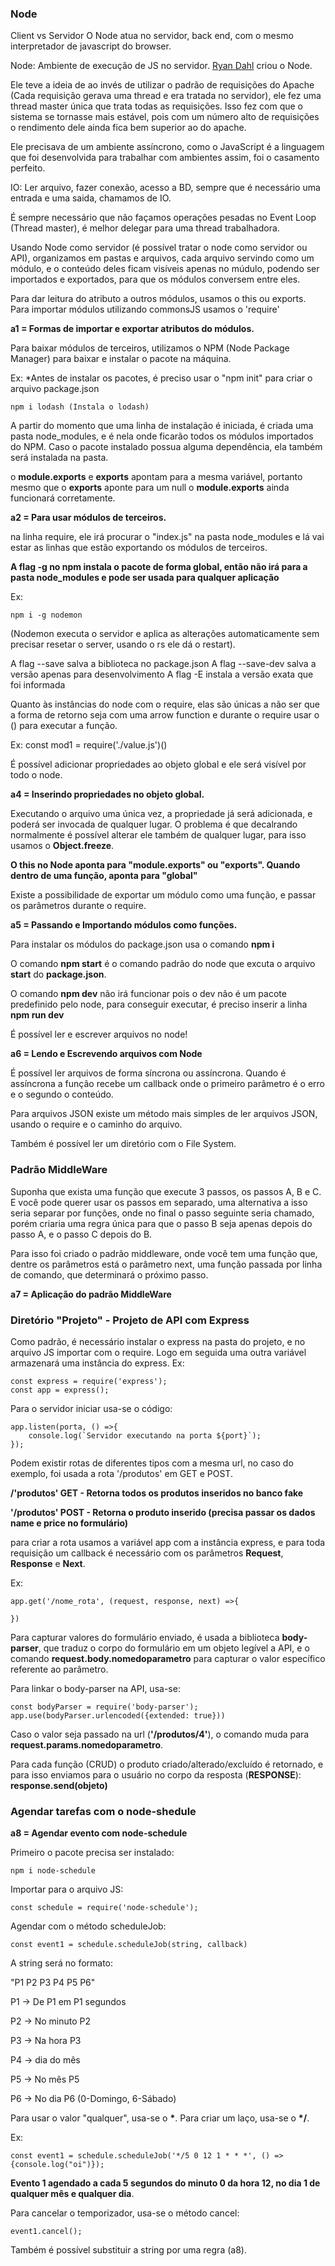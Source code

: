 ### Node
Client vs Servidor
O Node atua no servidor, back end, com o mesmo interpretador de javascript do browser.

Node: Ambiente de execução de JS no servidor.
[Ryan Dahl](https://en.wikipedia.org/wiki/Ryan_Dahl) criou o Node.

Ele teve a ideia de ao invés de utilizar o padrão de requisições do Apache (Cada requisição gerava uma thread e era tratada no servidor), ele fez uma thread master única que trata todas as requisições. Isso fez com que o sistema se tornasse mais estável, pois com um número alto de requisições o rendimento dele ainda fica bem superior ao do apache.

Ele precisava de um ambiente assíncrono, como o JavaScript é a linguagem que foi desenvolvida para trabalhar com ambientes assim, foi o casamento perfeito.

IO: Ler arquivo, fazer conexão, acesso a BD, sempre que é necessário uma entrada e uma saida, chamamos de IO.

É sempre necessário que não façamos operações pesadas no Event Loop (Thread master), é melhor delegar para uma thread trabalhadora.

Usando Node como servidor (é possível tratar o node como servidor ou API), organizamos em pastas e arquivos, cada arquivo servindo como um módulo, e o conteúdo deles ficam visíveis apenas no múdulo, podendo ser importados e exportados, para que os módulos conversem entre eles.

Para dar leitura do atributo a outros módulos, usamos o this ou exports.
Para importar módulos utilizando commonsJS usamos o 'require'

**a1 = Formas de importar e exportar atributos do módulos.**

Para baixar módulos de terceiros, utilizamos o NPM (Node Package Manager) para baixar e instalar o pacote na máquina.

Ex:
*Antes de instalar os pacotes, é preciso usar o "npm init" para criar o arquivo package.json

    npm i lodash (Instala o lodash)

A partir do momento que uma linha de instalação é iniciada, é criada uma pasta node_modules, e é nela onde ficarão todos os módulos importados do NPM. Caso o pacote instalado possua alguma dependência, ela também será instalada na pasta.

o __module.exports__ e __exports__ apontam para a mesma variável, portanto mesmo que o __exports__ aponte para um null o __module.exports__ ainda funcionará corretamente.

**a2 = Para usar módulos de terceiros.**

na linha require, ele irá procurar o "index.js" na pasta node_modules e lá vai estar as linhas que estão exportando os módulos de terceiros.

**__A flag -g no npm instala o pacote de forma global, então não irá para a pasta node_modules e pode ser usada para qualquer aplicação__**

Ex:

    npm i -g nodemon

(Nodemon executa o servidor e aplica as alterações automaticamente sem precisar resetar o server, usando o rs ele dá o restart).

A flag --save salva a biblioteca no package.json
A flag --save-dev salva a versão apenas para desenvolvimento
A flag -E instala a versão exata que foi informada

Quanto às instâncias do node com o require, elas são únicas a não ser que a forma de retorno seja com uma arrow function e durante o require usar o () para executar a função.

Ex:
    const mod1 = require('./value.js')()

É possível adicionar propriedades ao objeto global e ele será visível por todo o node.

**a4 = Inserindo propriedades no objeto global.**

Executando o arquivo uma única vez, a propriedade já será adicionada, e poderá ser invocada de qualquer lugar. O problema é que decalrando normalmente é possível alterar ele também de qualquer lugar, para isso usamos o __Object.freeze__.

**__O this no Node aponta para "module.exports" ou "exports". Quando dentro de uma função, aponta para "global"__**

Existe a possibilidade de exportar um módulo como uma função, e passar os parâmetros durante o require.

**a5 = Passando e Importando módulos como funções.**

Para instalar os módulos do package.json usa o comando **npm i**

O comando **npm start** é o comando padrão do node que excuta o arquivo __start__ do __package.json__.

O comando __npm dev__ não irá funcionar pois o dev não é um pacote predefinido pelo node, para conseguir executar, é preciso inserir a linha **npm run dev**

É possível ler e escrever arquivos no node!

**a6 = Lendo e Escrevendo arquivos com Node**

É possível ler arquivos de forma síncrona ou assíncrona. Quando é assíncrona a função recebe um callback onde o primeiro parâmetro é o erro e o segundo o conteúdo.

Para arquivos JSON existe um método mais simples de ler arquivos JSON, usando o require e o caminho do arquivo.

Também é possível ler um diretório com o File System.

### Padrão MiddleWare

Suponha que exista uma função que execute 3 passos, os passos A, B e C. E você pode querer usar os passos em separado, uma alternativa a isso seria separar por funções, onde no final o passo seguinte seria chamado, porém criaria uma regra única para que o passo B seja apenas depois do passo A, e o passo C depois do B.

Para isso foi criado o padrão middleware, onde você tem uma função que, dentre os parâmetros está o parâmetro next, uma função passada por linha de comando, que determinará o próximo passo.

**a7 = Aplicação do padrão MiddleWare**

### Diretório "Projeto" - Projeto de API com Express

Como padrão, é necessário instalar o express na pasta do projeto, e no arquivo JS importar com o require. Logo em seguida uma outra variável armazenará uma instância do express.
Ex:

    const express = require('express');
    const app = express();

Para o servidor iniciar usa-se o código:

    app.listen(porta, () =>{
        console.log(`Servidor executando na porta ${port}`);
    });


Podem existir rotas de diferentes tipos com a mesma url, no caso do exemplo, foi usada a rota '/produtos' em GET e POST.

**/'produtos' GET - Retorna todos os produtos inseridos no banco fake**

**'/produtos' POST - Retorna o produto inserido (precisa passar os dados name e price no formulário)**

para criar a rota usamos a variável app com a instância express, e para toda requisição um callback é necessário com os parâmetros __Request__, __Response__ e __Next__.

Ex:

    app.get('/nome_rota', (request, response, next) =>{
    
    })

Para capturar valores do formulário enviado, é usada a biblioteca **body-parser**, que traduz o corpo do formulário em um objeto legível a API, e o comando **request.body.nomedoparametro** para capturar o valor específico referente ao parâmetro.

Para linkar o body-parser na API, usa-se:

    const bodyParser = require('body-parser');
    app.use(bodyParser.urlencoded({extended: true}))

Caso o valor seja passado na url (__'/produtos/4'__), o comando muda para **request.params.nomedoparametro**.

Para cada função (CRUD) o produto criado/alterado/excluído é retornado, e para isso enviamos para o usuário no corpo da resposta (__RESPONSE__): **response.send(objeto)**

### Agendar tarefas com o node-shedule

**a8 = Agendar evento com node-schedule**

Primeiro o pacote precisa ser instalado:

    npm i node-schedule

Importar para o arquivo JS:

    const schedule = require('node-schedule');

Agendar com o método scheduleJob:

    const event1 = schedule.scheduleJob(string, callback)

A string será no formato:

"P1 P2 P3 P4 P5 P6"

P1 -> De P1 em P1 segundos

P2 -> No minuto P2

P3 -> Na hora P3

P4 -> dia do mês

P5 -> No mês P5

P6 -> No dia P6 (0-Domingo, 6-Sábado)

Para usar o valor "qualquer", usa-se o __*__.
Para criar um laço, usa-se o __*/__.

Ex:

    const event1 = schedule.scheduleJob('*/5 0 12 1 * * *', () => {console.log("oi")});

__Evento 1 agendado a cada 5 segundos do minuto 0 da hora 12, no dia 1 de qualquer mês e qualquer dia__.

Para cancelar o temporizador, usa-se o método cancel:

    event1.cancel();

Também é possível substituir a string por uma regra (a8).

